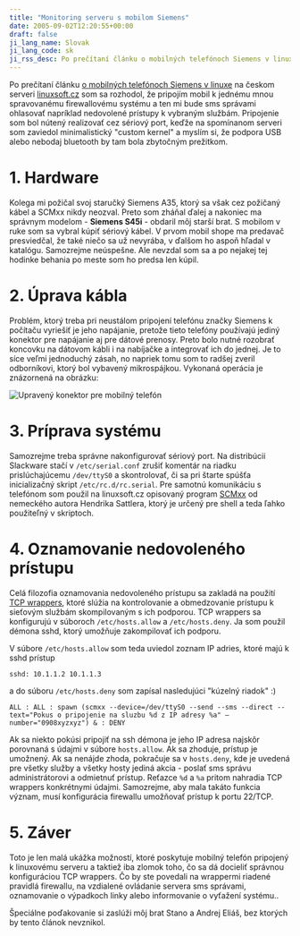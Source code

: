 ```yaml
---
title: "Monitoring serveru s mobilom Siemens"
date: 2005-09-02T12:20:55+00:00
draft: false
ji_lang_name: Slovak
ji_lang_code: sk
ji_rss_desc: Po prečítaní článku o mobilných telefónoch Siemens v linuxe na českom serveri linuxsoft.cz som sa rozhodol, že pripojím mobil k jednému mnou spravovanému firewallovému systému a ten mi bude sms správami ohlasovať napríklad nedovolené prístupy k vybraným službám.
---
```


Po prečítaní článku [o mobilných telefónoch Siemens v linuxe][1] na českom serveri [linuxsoft.cz][2] som sa rozhodol, že pripojím mobil k jednému mnou spravovanému firewallovému systému a ten mi bude sms správami ohlasovať napríklad nedovolené prístupy k vybraným službám. 
Pripojenie som bol nútený realizovať cez sériový port, keďže na spomínanom serveri som zaviedol minimalistický "custom kernel" a myslím si, že podpora USB alebo nebodaj bluetooth by tam bola zbytočným prežitkom.

# 1. Hardware

Kolega mi požičal svoj staručký Siemens A35, ktorý sa však cez požičaný kábel a SCMxx nikdy neozval. 
Preto som zháňal ďalej a nakoniec ma správnym modelom - **Siemens S45i** - obdaril môj starší brat. 
S mobilom v ruke som sa vybral kúpiť sériový kábel. 
V prvom mobil shope ma predavač presviedčal, že také niečo sa už nevyrába, v ďalšom ho aspoň hľadal v katalógu. 
Samozrejme neúspešne. 
Ale nevzdal som sa a po nejakej tej hodinke behania po meste som ho predsa len kúpil.

# 2. Úprava kábla
Problém, ktorý treba pri neustálom pripojení telefónu značky Siemens k počítaču vyriešiť je jeho napájanie, pretože tieto telefóny používajú jediný konektor pre napájanie aj pre dátové prenosy. 
Preto bolo nutné rozobrať koncovku na dátovom kábli i na nabíjačke a integrovať ich do jednej. 
Je to síce veľmi jednoduchý zásah, no napriek tomu som to radšej zveril odborníkovi, ktorý bol vybavený mikrospájkou. 
Vykonaná operácia je znázornená na obrázku:

![Upravený konektor pre mobilný telefón](siemens.jpg)

# 3. Príprava systému

Samozrejme treba správne nakonfigurovať sériový port. 
Na distribúcii Slackware stačí v `/etc/serial.conf` zrušiť komentár na riadku prislúchajúcemu `/dev/ttyS0` a skontrolovať, či sa pri štarte spúšťa inicializačný skript `/etc/rc.d/rc.serial`. 
Pre samotnú komunikáciu s telefónom som použil na linuxsoft.cz opisovaný program [SCMxx][3] od nemeckého autora Hendrika Sattlera, ktorý je určený pre shell a teda ľahko použiteľný v skriptoch.

# 4. Oznamovanie nedovoleného prístupu

Celá filozofia oznamovania nedovoleného prístupu sa zakladá na použití [TCP wrappers][4], ktoré slúžia na kontrolovanie a obmedzovanie prístupu k sieťovým službám skompilovaným s ich podporou. 
TCP wrappers sa konfigurujú v súboroch `/etc/hosts.allow` a `/etc/hosts.deny`. Ja som použil démona sshd, ktorý umožňuje zakompilovať ich podporu.

V súbore `/etc/hosts.allow` som teda uviedol zoznam IP adries, ktoré majú k sshd prístup

```
sshd: 10.1.1.2 10.1.1.3
```

a do súboru `/etc/hosts.deny` som zapísal nasledujúci "kúzelný riadok" :)

```
ALL : ALL : spawn (scmxx --device=/dev/ttyS0 --send --sms --direct --text="Pokus o pripojenie na sluzbu %d z IP adresy %a" –number="0908xyzxyz") & : DENY
```

Ak sa niekto pokúsi pripojiť na ssh démona je jeho IP adresa najskôr porovnaná s údajmi v súbore `hosts.allow`. 
Ak sa zhoduje, prístup je umožnený. 
Ak sa nenájde zhoda, pokračuje sa v `hosts.deny`, kde je uvedená pre všetky služby a všetky hosty jediná akcia - poslať sms správu administrátorovi a odmietnuť prístup. 
Reťazce `%d` a `%a` pritom nahradia TCP wrappers konkrétnymi údajmi. 
Samozrejme, aby mala takáto funkcia význam, musí konfigurácia firewallu umožňovať prístup k portu 22/TCP.

# 5. Záver

Toto je len malá ukážka možností, ktoré poskytuje mobilný telefón pripojený k linuxovému serveru a taktiež iba zlomok toho, čo sa dá docieliť správnou konfiguráciou TCP wrappers. 
Čo by ste povedali na wrappermi riadené pravidlá firewallu, na vzdialené ovládanie servera sms správami, oznamovanie o výpadkoch linky alebo informovanie o vyťažení systému..

Špeciálne poďakovanie si zaslúži môj brat Stano a Andrej Eliáš, bez ktorých by tento článok nevznikol.

[1]: http://www.linuxsoft.cz/article.php?id_article=857
[2]: http://www.linuxsoft.cz
[3]: http://www.hendrik-sattler.de/scmxx/
[4]: https://en.wikipedia.org/wiki/TCP_Wrapper